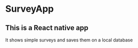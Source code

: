 # SurveyApp

## This is a React native app

It shows simple surveys and saves them on a local database
